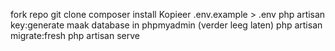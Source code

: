 fork repo
git clone
composer install
Kopieer .env.example > .env
php artisan key:generate
maak database in phpmyadmin (verder leeg laten)	
php artisan migrate:fresh
php artisan serve